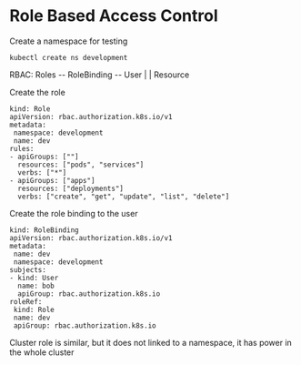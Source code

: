 # Role Based Access Control

Create a namespace for testing
```
kubectl create ns development
```

RBAC:
Roles -- RoleBinding -- User
  |
  |
Resource

Create the role
```
kind: Role
apiVersion: rbac.authorization.k8s.io/v1
metadata:
 namespace: development
 name: dev
rules:
- apiGroups: [""]
  resources: ["pods", "services"]
  verbs: ["*"]
- apiGroups: ["apps"]
  resources: ["deployments"]
  verbs: ["create", "get", "update", "list", "delete"]
```

Create the role binding to the user
```
kind: RoleBinding
apiVersion: rbac.authorization.k8s.io/v1
metadata:
 name: dev
 namespace: development
subjects:
- kind: User
  name: bob
  apiGroup: rbac.authorization.k8s.io
roleRef:
 kind: Role
 name: dev
 apiGroup: rbac.authorization.k8s.io
 ```

Cluster role is similar, but it does not linked to a namespace, it has power in the whole cluster